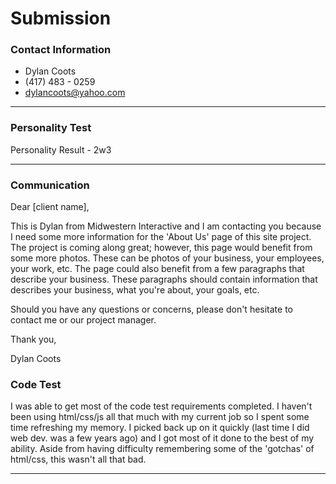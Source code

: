 # Submission

### Contact Information
- Dylan Coots
- (417) 483 - 0259
- dylancoots@yahoo.com

---

### Personality Test

Personality Result - 2w3

---

### Communication
Dear [client name],

This is Dylan from Midwestern Interactive and I am contacting you because I need some more information for the 'About Us'
page of this site project. The project is coming along great; however, this page would benefit from some more 
photos. These can be photos of your business, your employees, your work, etc. The page could also benefit from a few 
paragraphs that describe your business. These paragraphs should contain information that describes your business, what 
you're about, your goals, etc. 

Should you have any questions or concerns, please don't hesitate to contact me or our project manager.

Thank you,

Dylan Coots


### Code Test

I was able to get most of the code test requirements completed. I haven't been using html/css/js all that much with my current job so I spent some time refreshing my memory. I picked back up on it quickly (last time I did web dev. was a few years ago) and I got most of it done to the best of my ability. Aside from having difficulty remembering some of the 'gotchas' of html/css, this wasn't all that bad. 


---
